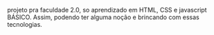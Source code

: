 projeto pra faculdade 2.0, so aprendizado em HTML, CSS e javascript BÁSICO. Assim, podendo ter alguma noção e brincando com essas tecnologias. 